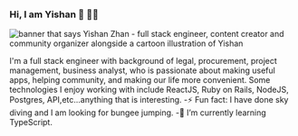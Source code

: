 ### Hi, I am Yishan 👋 👩‍💻

<!--
**sarah-zhan/sarah-zhan** is a ✨ _special_ ✨ repository because its `README.md` (this file) appears on your GitHub profile.

Here are some ideas to get you started:

- 🔭 I’m currently working on ...
- 🌱 I’m currently learning ...
- 👯 I’m looking to collaborate on ...
- 🤔 I’m looking for help with ...
- 💬 Ask me about ...
- 📫 How to reach me: ...
- 😄 Pronouns: ...
- ⚡ Fun fact: ...
-->
<img src="./Yishan_Zhan.png" alt="banner that says Yishan Zhan - full stack engineer, content creator and community organizer alongside a cartoon illustration of Yishan" >

I'm a full stack engineer with background of legal, procurement, project management, business analyst, who is passionate about making useful apps, helping community, and making our life more convenient. Some technologies I enjoy working with include ReactJS, Ruby on Rails, NodeJS, Postgres, API,etc...anything that is interesting.
-⚡ Fun fact: I have done sky diving and I am looking for bungee jumping.
-🌱 I’m currently learning TypeScript.
